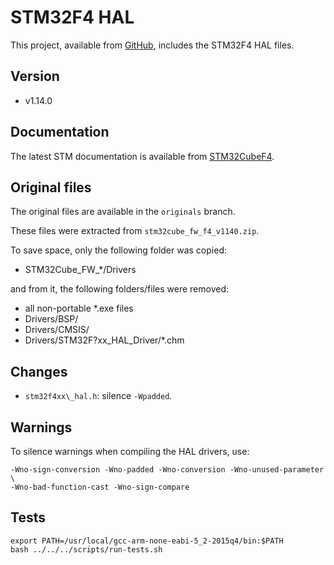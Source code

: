 # STM32F4 HAL

This project, available from [GitHub](https://github.com/xpacks/stm32f4-hal),
includes the STM32F4 HAL files.

## Version

* v1.14.0

## Documentation

The latest STM documentation is available from
[STM32CubeF4](http://www.st.com/web/catalog/tools/FM147/CL1794/SC961/SS1743/LN1897/PF259243).

## Original files

The original files are available in the `originals` branch.

These files were extracted from `stm32cube_fw_f4_v1140.zip`.

To save space, only the following folder was copied:

* STM32Cube\_FW\_*/Drivers

and from it, the following folders/files were removed:

* all non-portable *.exe files
* Drivers/BSP/
* Drivers/CMSIS/
* Drivers/STM32F?xx\_HAL\_Driver/*.chm

## Changes

* `stm32f4xx\_hal.h`: silence `-Wpadded`.

## Warnings

To silence warnings when compiling the HAL drivers, use:

```
-Wno-sign-conversion -Wno-padded -Wno-conversion -Wno-unused-parameter \
-Wno-bad-function-cast -Wno-sign-compare
```

## Tests

```
export PATH=/usr/local/gcc-arm-none-eabi-5_2-2015q4/bin:$PATH
bash ../../../scripts/run-tests.sh
```
